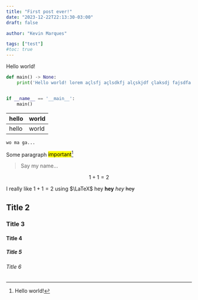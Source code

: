 ```yaml
---
title: "First post ever!"
date: "2023-12-22T22:13:30-03:00"
draft: false

author: "Kevin Marques"

tags: ["test"]
#toc: true
---
```


Hello world!

```python
def main() -> None:
    print('Hello world! lorem açlsfj açlsdkfj alçskjdf çlaksdj fajsdfa isdf as df asdf  asdfa sdf a sdf a sd fa sd f asd f asdf a sdf as df asd f asdf as df as dfa sdf as df asdf  asdf')


if __name__ == '__main__':
    main()
```

| hello | world |
| ----- | ----- |
| hello | world |

`wo ma ga...`

Some paragraph <mark>important</mark>[^1]
> Say my name...

[^1]: Hello world!


$$
1 + 1 = 2
$$

I really like $1+1=2$ using $\LaTeX$
hey **hey** *hey* ~~hey~~

## Title 2
### Title 3
#### Title 4
##### Title 5
###### Title 6
